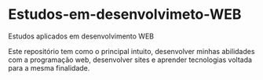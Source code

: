 # Estudos-em-desenvolvimeto-WEB
Estudos aplicados em desenvolvimento WEB

Este repositório tem como o principal intuito, desenvolver minhas abilidades com a programação web, desenvolver sites e aprender tecnologias voltada para a mesma finalidade. 
